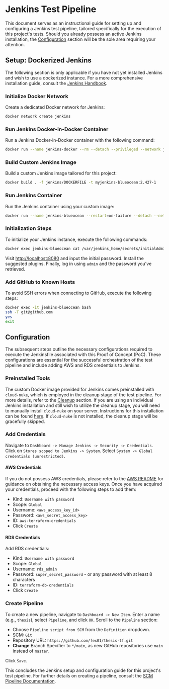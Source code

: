 # Jenkins Test Pipeline

This document serves as an instructional guide for setting up and configuring a Jenkins test pipeline, tailored specifically for the execution of this project's tests.
Should you already possess an active Jenkins installation, the [Configuration](#configuration) section will be the sole area requiring your attention.

## Setup: Dockerized Jenkins

The following section is only applicable if you have not yet installed Jenkins and wish to use a dockerized instance.
For a more comprehensive installation guide, consult the [Jenkins Handbook](https://www.jenkins.io/doc/book/installing/docker/).

### Initialize Docker Network

Create a dedicated Docker network for Jenkins:

```bash
docker network create jenkins
```

### Run Jenkins Docker-in-Docker Container

Run a Jenkins Docker-in-Docker container with the following command:

```bash
docker run --name jenkins-docker --rm --detach --privileged --network jenkins --network-alias docker --env DOCKER_TLS_CERTDIR=/certs --volume jenkins-docker-certs:/certs/client --volume jenkins-data:/var/jenkins_home --publish 2376:2376 docker:dind --storage-driver overlay2
```

### Build Custom Jenkins Image

Build a custom Jenkins image tailored for this project:

```bash
docker build . -f jenkins/DOCKERFILE -t myjenkins-blueocean:2.427-1
```

### Run Jenkins Container

Run the Jenkins container using your custom image:

```bash
docker run --name jenkins-blueocean --restart=on-failure --detach --network jenkins --env DOCKER_HOST=tcp://docker:2376 --env DOCKER_CERT_PATH=/certs/client --env DOCKER_TLS_VERIFY=1 --publish 8080:8080 --publish 50000:50000 --volume jenkins-data:/var/jenkins_home --volume jenkins-docker-certs:/certs/client:ro myjenkins-blueocean:2.427-1
```

### Initialization Steps

To initialize your Jenkins instance, execute the following commands:

```bash
docker exec jenkins-blueocean cat /var/jenkins_home/secrets/initialAdminPassword
```

Visit <http://localhost:8080> and input the initial password.
Install the suggested plugins.
Finally, log in using `admin` and the password you've retrieved.

### Add GitHub to Known Hosts

To avoid SSH errors when connecting to GitHub, execute the following steps:

```bash
docker exec -it jenkins-blueocean bash
ssh -T git@github.com
yes
exit
```

## Configuration

The subsequent steps outline the necessary configurations required to execute the Jenkinsfile associated with this Proof of Concept (PoC).
These configurations are essential for the successful orchestration of the test pipeline and include adding AWS and RDS credentials to Jenkins.

### Preinstalled Tools

The custom Docker image provided for Jenkins comes preinstalled with `cloud-nuke`, which is employed in the cleanup stage of the test pipeline. For more details, refer to the [Cleanup](/README.md#cleanup) section. If you are using an individual Jenkins installation and still wish to utilize the cleanup stage, you will need to manually install `cloud-nuke` on your server. Instructions for this installation can be found [here](https://github.com/gruntwork-io/cloud-nuke#install). If `cloud-nuke` is not installed, the cleanup stage will be gracefully skipped.

### Add Credentials

Navigate to `Dashboard -> Manage Jenkins -> Security -> Credentials`.
Click on `Stores scoped to Jenkins -> System`.
Select `System -> Global credentials (unrestricted)`.

#### AWS Credentials

If you do not possess AWS credentials, please refer to the [AWS README](/.aws/README.md) for guidance on obtaining the necessary access keys.
Once you have acquired your credentials, proceed with the following steps to add them:

- Kind: `Username with password`
- Scope: `Global`
- Username: `<aws_access_key_id>`
- Password: `<aws_secret_access_key>`
- ID: `aws-terraform-credentials`
- Click `Create`

#### RDS Credentials

Add RDS credentials:

- Kind: `Username with password`
- Scope: `Global`
- Username: `rds_admin`
- Password: `super_secret_password` - or any password with at least 8 characters
- ID: `terraform-db-credentials`
- Click `Create`

### Create Pipeline

To create a new pipeline, navigate to `Dashboard -> New Item`.
Enter a name (e.g., `thesis`), select `Pipeline`, and click `OK`.
Scroll to the `Pipeline` section:

- Choose `Pipeline script from SCM` from the `Definition` dropdown.
- SCM: `Git`
- Repository URL: `https://github.com/fex01/thesis-tf.git`
- **Change** Branch Specifier to `*/main`, as new GitHub repositories use `main` instead of `master`.

Click `Save`.

This concludes the Jenkins setup and configuration guide for this project's test pipeline.
For further details on creating a pipeline, consult the [SCM Pipeline Documentation](https://www.jenkins.io/doc/book/pipeline/getting-started/#in-scm).
